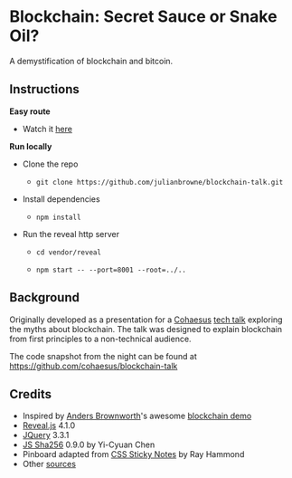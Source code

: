 
# Blockchain: Secret Sauce or Snake Oil?

A demystification of blockchain and bitcoin.

## Instructions

**Easy route**

* Watch it [here](https://julianbrowne.github.io/blockchain-talk)

**Run locally**

* Clone the repo

	* `git clone https://github.com/julianbrowne/blockchain-talk.git`

* Install dependencies

	* `npm install`

* Run the reveal http server

	* `cd vendor/reveal`

	* `npm start -- --port=8001 --root=../..`


## Background

Originally developed as a presentation for a [Cohaesus](https://cohaesus.co.uk/) [tech talk](https://www.eventbrite.co.uk/e/blockchain-secret-sauce-or-snake-oil-tickets-43202281186) exploring the myths about blockchain. The talk was designed to explain blockchain from first principles to a non-technical audience.

The code snapshot from the night can be found at https://github.com/cohaesus/blockchain-talk

## Credits

* Inspired by [Anders Brownworth](https://github.com/anders94)'s awesome [blockchain demo](https://github.com/anders94/blockchain-demo)
* [Reveal.js](https://revealjs.com/) 4.1.0   
* [JQuery](https://jquery.com/) 3.3.1  
* [JS Sha256](https://github.com/emn178/js-sha256.git) 0.9.0 by Yi-Cyuan Chen  
* Pinboard adapted from [CSS Sticky Notes](https://github.com/rheh/CSS-Sticky-Notes.git) by Ray Hammond
* Other [sources](sources.md)
